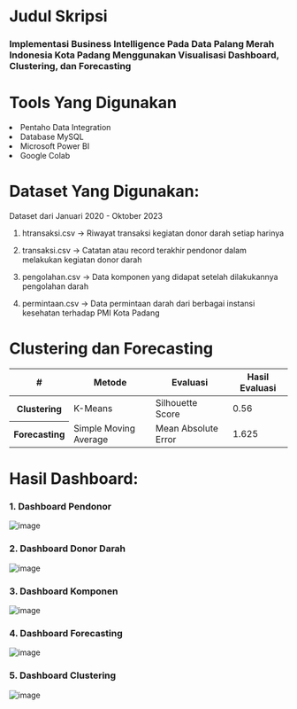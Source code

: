 <h1>Judul Skripsi</h1>

<h3>Implementasi Business Intelligence Pada Data Palang Merah Indonesia Kota Padang Menggunakan Visualisasi Dashboard, Clustering, dan Forecasting</h3>

<h1>Tools Yang Digunakan</h1>
<li>Pentaho Data Integration</li>
<li>Database MySQL</li>
<li>Microsoft Power BI</li>
<li>Google Colab</li>

<h1>Dataset Yang Digunakan:</h1>
Dataset dari Januari 2020 - Oktober 2023

1. htransaksi.csv -> Riwayat transaksi kegiatan donor darah setiap harinya

2. transaksi.csv -> Catatan atau record terakhir pendonor dalam melakukan kegiatan donor darah
   
3. pengolahan.csv -> Data komponen yang didapat setelah dilakukannya pengolahan darah
   
4. permintaan.csv -> Data permintaan darah dari berbagai instansi kesehatan terhadap PMI Kota Padang


<h1>Clustering dan Forecasting</h1>
<table>
  <thead>
    <tr>
      <th scope="col">#</th>
      <th scope="col">Metode</th>
      <th scope="col">Evaluasi</th>
      <th scope="col">Hasil Evaluasi</th>
    </tr>
  </thead>
  <tbody>
    <tr>
      <th>Clustering</th>
      <td>K-Means</td>
      <td>Silhouette Score</td>
      <td>0.56</td>
    </tr>
    <tr>
      <th>Forecasting</th>
      <td>Simple Moving Average</td>
      <td>Mean Absolute Error</td>
      <td>1.625</td>
    </tr>
    
  </tbody>
</table>


<h1>Hasil Dashboard:</h1>

<h3>1. Dashboard Pendonor</h3>

![image](https://github.com/user-attachments/assets/079f98a4-7311-4ad6-b2f0-6436de6ecc57)

<h3>2. Dashboard Donor Darah</h3>

![image](https://github.com/user-attachments/assets/f116f712-bfb5-4473-a3f9-0ccc353f0d2d)

<h3>3. Dashboard Komponen</h3>

![image](https://github.com/user-attachments/assets/824324fd-b2c2-49ce-b20b-541bb5a337ea)

<h3>4. Dashboard Forecasting</h3>

![image](https://github.com/user-attachments/assets/a3c84733-3b3a-482d-b1ea-0345451a0639)

<h3>5. Dashboard Clustering</h3>

![image](https://github.com/user-attachments/assets/738881c8-8c57-46d0-bb19-cefac46abc86)




